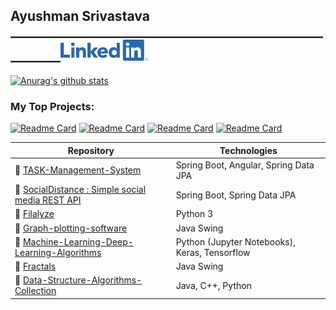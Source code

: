 ## Ayushman Srivastava __________________________________________________________<a  href="https://www.linkedin.com/in/ayushman1024/"><img style="text-align:right"    src="https://github.com/ayushman1024/ayushman1024/blob/7bc860cd49d6a764671bbf72a6eb7d7bc5e4973d/LI-Logo.png" width="140"/></a>

[![Anurag's github stats](https://github-readme-stats.vercel.app/api?username=ayushman1024&show_icons=true&theme=radical&include_all_commits=true)](https://github.com/anuraghazra/github-readme-stats)



### My Top Projects:

[![Readme Card](https://github-readme-stats.vercel.app/api/pin/?username=ayushman1024&repo=TASK-Management-System)](https://github.com/ayushman1024/TASK-Management-System)
[![Readme Card](https://github-readme-stats.vercel.app/api/pin/?username=ayushman1024&repo=Hospital-Management-Using-Servlets)](https://github.com/ayushman1024/Hospital-Management-Using-Servlets)
[![Readme Card](https://github-readme-stats.vercel.app/api/pin/?username=ayushman1024&repo=Machine-Learning-Deep-Learning-Algorithms)](https://github.com/ayushman1024/Machine-Learning-Deep-Learning-Algorithms)
[![Readme Card](https://github-readme-stats.vercel.app/api/pin/?username=ayushman1024&repo=Graph-plotting-software)](https://github.com/ayushman1024/Graph-plotting-software)

| Repository | Technologies |
|--|--|
| 📌 [TASK-Management-System](https://github.com/ayushman1024/TASK-Management-System)   |  Spring Boot, Angular, Spring Data JPA|
| 📌 [SocialDistance : Simple social media REST API](https://github.com/ayushman1024/socialdistance) | Spring Boot, Spring Data JPA |
|📌 [Filalyze](https://github.com/ayushman1024/Filalyze)   | Python 3 |
|📌 [Graph-plotting-software](https://github.com/ayushman1024/Graph-plotting-software)   |  Java Swing|
|📌 [Machine-Learning-Deep-Learning-Algorithms](https://github.com/ayushman1024/Machine-Learning-Deep-Learning-Algorithms)  | Python (Jupyter Notebooks), Keras, Tensorflow |
|📌 [Fractals](https://github.com/ayushman1024/Fractals)   | Java Swing |
|📌 [Data-Structure-Algorithms-Collection](https://github.com/ayushman1024/Data-Structure-Algorithms-Collection)   | Java, C++, Python |
<!--- 
| 📌[ayushman1024.github.io](https://github.com/ayushman1024/ayushman1024.github.io)  
 |  | --->

<img src="https://github-pages-visitor.herokuapp.com/counterimg/githubDashboard" alt="" width="5"/>

<!--- [![Top Langs](https://github-readme-stats.vercel.app/api/top-langs/?username=ayushman1024&title_color=fff&icon_color=79ff97&text_color=9f9f9f&bg_color=151515)](https://github.com/anuraghazra/github-readme-stats) --->

